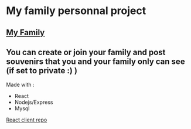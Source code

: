 # My family personnal project
## [](https://github.com/romainheloise/My-Family#my-family)[My Family](https://myfamilyluvin.herokuapp.com/myfamily/)
## You can create  or join your family and post souvenirs that you and your family only can see (if set to private :) )
Made with :
 - React  
 - Nodejs/Express 
 - Mysql

[React client repo](https://github.com/romainheloise/My-family-client)
